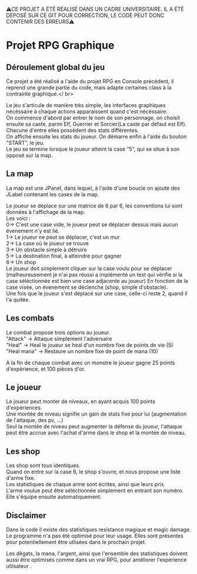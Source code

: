 ⚠️CE PROJET A ÉTÉ RÉALISÉ DANS UN CADRE UNIVERSITAIRE. IL A ÉTÉ DÉPOSÉ SUR CE GIT POUR CORRECTION, LE CODE PEUT DONC CONTENIR DES ERREURS⚠️

# Projet RPG Graphique

## Déroulement global du jeu

Ce projet a été réalisé a l'aide du projet RPG en Console précédent, il reprend une grande partie du code, mais adapte certaines class à la contrainte graphique.</  br>

Le jeu s'articule de manière très simple, les interfaces graphiques nécéssaire à chaque actions apparaissent quand c'est nécéssaire. </br>
On commence d'abord par entrer le nom de son personnage, on choisit ensuite sa caste, parmi Elf, Guerrier et Sorcier(La caste par défaut est Elf). 
 Chacune d'entre elles possèdent des stats différentes. </br>
On affiche ensuite les stats du joueur. On démarre enfin à l'aide du bouton "START", le jeu. </br>
Le jeu se termine lorsque le joueur atteint la case "5", qui se situe à son opposé sur la map.</br>

## La map

La map est une JPanel, dans lequel, à l'aide d'une boucle on ajoute des JLabel contenant les cases de la map. </br>

Le joueur se déplace sur une matrice de 6 par 6, les conventions lui sont données à l'affichage de la map. </br>
Les voici : </br>
0-> C'est une case vide, le joueur peut se déplacer dessus mais aucun évenement n'y est lié.</br>
1-> Le joueur ne peut se déplacer, c'est un mur</br>
2-> La case où le joueur se trouve</br>
3-> Un obstacle simple à détruire</br>
5-> La destination final, à atteindre pour gagner</br>
6-> Un shop</br>
Le joueur doit simplement cliquer sur la case voulu pour se déplacer (malheureusement je n'ai pas réussi a implémenté un test qui vérifie si la case séléctionnée est bien une case adjacente au joueur)
En fonction de la case visée, un évenement se déclenche (shop, simple d'obstacle).</br>
Une fois que le joueur s'est déplacé sur une case, celle-ci reste 2, quand il l'a quitée.</br>

## Les combats

Le combat propose trois options au joueur.</br>
"Attack" -> Attaque simplement l'adversaire</br>
"Heal" -> Heal le joueur se heal d'un nombre fixe de points de vie (5)</br>
"Heal mana" -> Restaure un nombre fixe de point de mana (10)</br>

A la fin de chaque combat avec un monstre le joueur gagne 25 points d'expèrience, et 100 pièces d'or.</br>

## Le joueur

Le joueur peut monter de niveaux, en ayant acquis 100 points d'expèriences.</br>
Une montée de niveau signifie un gain de stats fixe pour lui (augmentation de l'attaque, des pv, ...)</br>
Seul la montée de niveau peut augmenter la défense du joueur, l'attaque peut être accrue avec l'achat d'arme dans le shop et la montée de niveau.</br>

## Les shop

Les shop sont tous identiques.</br>
Quand on entre sur la case 6, le shop s'ouvre, et nous propose une liste d'arme fixe.</br>
Les statistiques de chaque arme sont écrites, ainsi que leurs prix.</br>
L'arme voulue peut être séléctionnée simplement en entrant son numéro. Elle s'équipe ensuite automatiquement.</br>

## Disclaimer

Dans le code il existe des statistiques resistance magique et magic damage. Le programme n'a pas été optimisé pour leur usage. Elles sont présentes pour potentiellement
être utlisées dans le prochain projet.</br>

Les dêgats, la mana, l'argent, ainsi que l'ensemble des statistiques doivent aussi être optimisés comme dans un vrai RPG, pour améliorer l'expèrience utilsateur
.</br>



